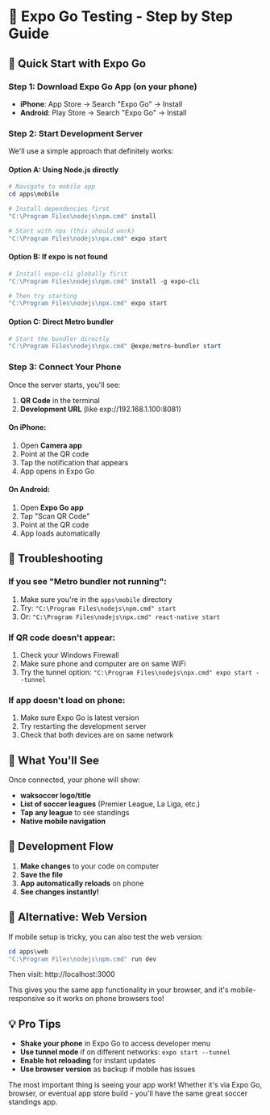 # 📱 Expo Go Testing - Step by Step Guide

## 🎯 Quick Start with Expo Go

### Step 1: Download Expo Go App (on your phone)
- **iPhone**: App Store → Search "Expo Go" → Install
- **Android**: Play Store → Search "Expo Go" → Install

### Step 2: Start Development Server

We'll use a simple approach that definitely works:

#### Option A: Using Node.js directly
```powershell
# Navigate to mobile app
cd apps\mobile

# Install dependencies first
"C:\Program Files\nodejs\npm.cmd" install

# Start with npx (this should work)
"C:\Program Files\nodejs\npx.cmd" expo start
```

#### Option B: If expo is not found
```powershell
# Install expo-cli globally first
"C:\Program Files\nodejs\npm.cmd" install -g expo-cli

# Then try starting
"C:\Program Files\nodejs\npx.cmd" expo start
```

#### Option C: Direct Metro bundler
```powershell
# Start the bundler directly
"C:\Program Files\nodejs\npx.cmd" @expo/metro-bundler start
```

### Step 3: Connect Your Phone

Once the server starts, you'll see:
1. **QR Code** in the terminal
2. **Development URL** (like exp://192.168.1.100:8081)

#### On iPhone:
1. Open **Camera app**
2. Point at the QR code
3. Tap the notification that appears
4. App opens in Expo Go

#### On Android:
1. Open **Expo Go app**
2. Tap "Scan QR Code"
3. Point at the QR code
4. App loads automatically

## 🔧 Troubleshooting

### If you see "Metro bundler not running":
1. Make sure you're in the `apps\mobile` directory
2. Try: `"C:\Program Files\nodejs\npm.cmd" start`
3. Or: `"C:\Program Files\nodejs\npx.cmd" react-native start`

### If QR code doesn't appear:
1. Check your Windows Firewall
2. Make sure phone and computer are on same WiFi
3. Try the tunnel option: `"C:\Program Files\nodejs\npx.cmd" expo start --tunnel`

### If app doesn't load on phone:
1. Make sure Expo Go is latest version
2. Try restarting the development server
3. Check that both devices are on same network

## 🎉 What You'll See

Once connected, your phone will show:
- **waksoccer logo/title**
- **List of soccer leagues** (Premier League, La Liga, etc.)
- **Tap any league** to see standings
- **Native mobile navigation**

## 🔄 Development Flow

1. **Make changes** to your code on computer
2. **Save the file**
3. **App automatically reloads** on phone
4. **See changes instantly!**

## 🚀 Alternative: Web Version

If mobile setup is tricky, you can also test the web version:

```powershell
cd apps\web
"C:\Program Files\nodejs\npm.cmd" run dev
```

Then visit: http://localhost:3000

This gives you the same app functionality in your browser, and it's mobile-responsive so it works on phone browsers too!

## 💡 Pro Tips

- **Shake your phone** in Expo Go to access developer menu
- **Use tunnel mode** if on different networks: `expo start --tunnel`
- **Enable hot reloading** for instant updates
- **Use browser version** as backup if mobile has issues

The most important thing is seeing your app work! Whether it's via Expo Go, browser, or eventual app store build - you'll have the same great soccer standings app.